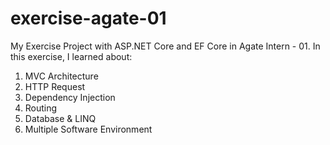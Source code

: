 # exercise-agate-01
My Exercise Project with ASP.NET Core and EF Core in Agate Intern - 01.
In this exercise, I learned about:
1. MVC Architecture
2. HTTP Request
3. Dependency Injection
4. Routing
5. Database & LINQ
6. Multiple Software Environment
